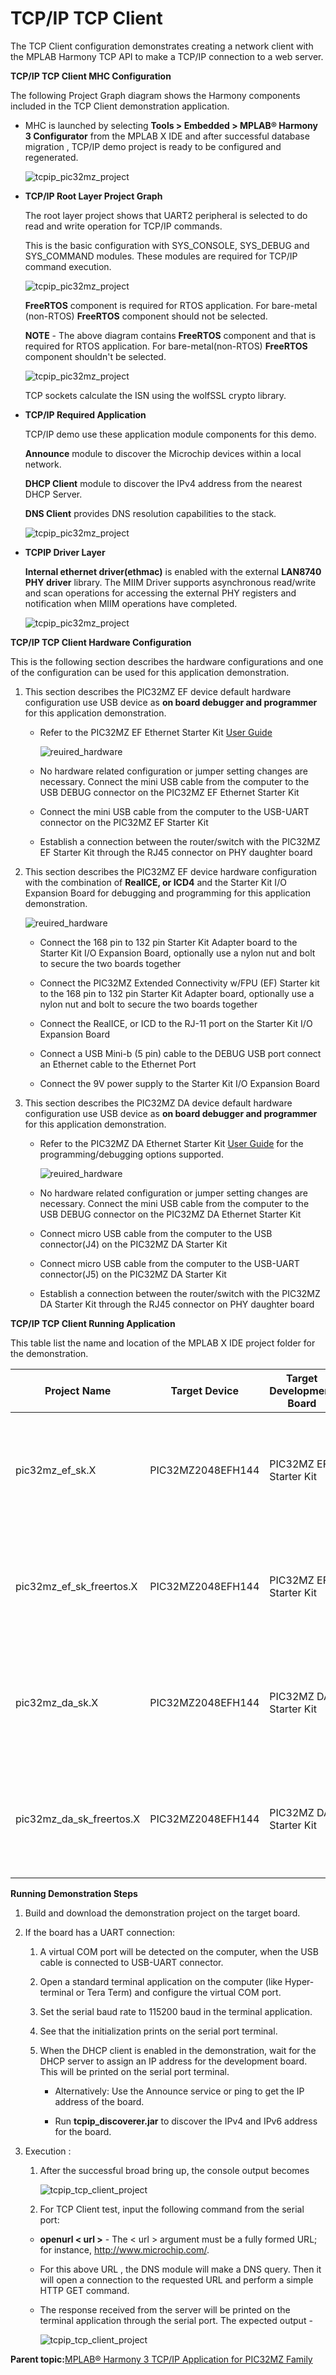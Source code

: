 # TCP/IP TCP Client

The TCP Client configuration demonstrates creating a network client with the MPLAB Harmony TCP API to make a TCP/IP connection to a web server.

**TCP/IP TCP Client MHC Configuration**

The following Project Graph diagram shows the Harmony components included in the TCP Client demonstration application.

-   MHC is launched by selecting **Tools \> Embedded \> MPLAB® Harmony 3 Configurator** from the MPLAB X IDE and after successful database migration , TCP/IP demo project is ready to be configured and regenerated.

    ![tcpip_pic32mz_project](../../docs/GUID-9B937DEB-C777-4C34-A7F8-2996E32EE5E1-low.png)

-   **TCP/IP Root Layer Project Graph**

    The root layer project shows that UART2 peripheral is selected to do read and write operation for TCP/IP commands.

    This is the basic configuration with SYS\_CONSOLE, SYS\_DEBUG and SYS\_COMMAND modules. These modules are required for TCP/IP command execution.

    ![tcpip_pic32mz_project](../../docs/GUID-A3F03F6D-ABD4-4BFA-822D-248EEFEAADD7-low.png)

    **FreeRTOS** component is required for RTOS application. For bare-metal \(non-RTOS\) **FreeRTOS** component should not be selected.

    **NOTE** - The above diagram contains **FreeRTOS** component and that is required for RTOS application. For bare-metal\(non-RTOS\) **FreeRTOS** component shouldn't be selected.

    ![tcpip_pic32mz_project](../../docs/GUID-3D4D5D22-47FC-43D8-B74A-E055541ACA72-low.png)

    TCP sockets calculate the ISN using the wolfSSL crypto library.

-   **TCP/IP Required Application**

    TCP/IP demo use these application module components for this demo.

    **Announce** module to discover the Microchip devices within a local network.

    **DHCP Client** module to discover the IPv4 address from the nearest DHCP Server.

    **DNS Client** provides DNS resolution capabilities to the stack.

    ![tcpip_pic32mz_project](../../docs/GUID-FD0D3593-39B5-470C-9F52-E0B56AE8F927-low.png)

-   **TCPIP Driver Layer**

    **Internal ethernet driver\(ethmac\)** is enabled with the external **LAN8740 PHY driver** library. The MIIM Driver supports asynchronous read/write and scan operations for accessing the external PHY registers and notification when MIIM operations have completed.

    ![tcpip_pic32mz_project](../../docs/GUID-060D07A9-FE8E-4381-9550-8D0F45A95323-low.png)


**TCP/IP TCP Client Hardware Configuration**

This is the following section describes the hardware configurations and one of the configuration can be used for this application demonstration.

1.  This section describes the PIC32MZ EF device default hardware configuration use USB device as **on board debugger and programmer** for this application demonstration.

    -   Refer to the PIC32MZ EF Ethernet Starter Kit [User Guide](http://ww1.microchip.com/downloads/en/devicedoc/70005230b.pdf)

        ![reuired_hardware](../../docs/GUID-D271A617-441D-4CA4-B92C-BCD1DF80C669-low.png)

    -   No hardware related configuration or jumper setting changes are necessary. Connect the mini USB cable from the computer to the USB DEBUG connector on the PIC32MZ EF Ethernet Starter Kit

    -   Connect the mini USB cable from the computer to the USB-UART connector on the PIC32MZ EF Starter Kit

    -   Establish a connection between the router/switch with the PIC32MZ EF Starter Kit through the RJ45 connector on PHY daughter board

2.  This section describes the PIC32MZ EF device hardware configuration with the combination of **RealICE, or ICD4** and the Starter Kit I/O Expansion Board for debugging and programming for this application demonstration.

    ![reuired_hardware](../../docs/GUID-3E034137-03DA-4203-92E9-90F1A606DE82-low.png)

    -   Connect the 168 pin to 132 pin Starter Kit Adapter board to the Starter Kit I/O Expansion Board, optionally use a nylon nut and bolt to secure the two boards together

    -   Connect the PIC32MZ Extended Connectivity w/FPU \(EF\) Starter kit to the 168 pin to 132 pin Starter Kit Adapter board, optionally use a nylon nut and bolt to secure the two boards together

    -   Connect the RealICE, or ICD to the RJ-11 port on the Starter Kit I/O Expansion Board

    -   Connect a USB Mini-b \(5 pin\) cable to the DEBUG USB port connect an Ethernet cable to the Ethernet Port

    -   Connect the 9V power supply to the Starter Kit I/O Expansion Board

3.  This section describes the PIC32MZ DA device default hardware configuration use USB device as **on board debugger and programmer** for this application demonstration.

    -   Refer to the PIC32MZ DA Ethernet Starter Kit [User Guide](http://ww1.microchip.com/downloads/en/DeviceDoc/70005311A.pdf) for the programming/debugging options supported.

        ![reuired_hardware](../../docs/GUID-28BB3160-D05D-474F-9FC5-12320C46252A-low.png)

    -   No hardware related configuration or jumper setting changes are necessary. Connect the mini USB cable from the computer to the USB DEBUG connector on the PIC32MZ DA Ethernet Starter Kit

    -   Connect micro USB cable from the computer to the USB connector\(J4\) on the PIC32MZ DA Starter Kit

    -   Connect micro USB cable from the computer to the USB-UART connector\(J5\) on the PIC32MZ DA Starter Kit

    -   Establish a connection between the router/switch with the PIC32MZ DA Starter Kit through the RJ45 connector on PHY daughter board


**TCP/IP TCP Client Running Application**

This table list the name and location of the MPLAB X IDE project folder for the demonstration.

|Project Name|Target Device|Target Development Board|Description|
|------------|-------------|------------------------|-----------|
|pic32mz\_ef\_sk.X|PIC32MZ2048EFH144|PIC32MZ EF Starter Kit|Demonstrates the TCP/IP TCP Client on development board with PIC32MZ2048EFH144 device and LAN8740 PHY daughter board. This implementation is based on baremetal.|
|pic32mz\_ef\_sk\_freertos.X|PIC32MZ2048EFH144|PIC32MZ EF Starter Kit|Demonstrates the TCP/IP TCP Client on development board with PIC32MZ2048EFH144 device and LAN8740 PHY daughter board. This implementation is based on FreeRTOS.|
|pic32mz\_da\_sk.X|PIC32MZ2048EFH144|PIC32MZ DA Starter Kit|Demonstrates the TCP/IP TCP Client on development board with PIC32MZ2048EFH144 device and LAN8740 PHY daughter board. This implementation is based on baremetal.|
|pic32mz\_da\_sk\_freertos.X|PIC32MZ2048EFH144|PIC32MZ DA Starter Kit|Demonstrates the TCP/IP TCP Client on development board with PIC32MZ2048EFH144 device and LAN8740 PHY daughter board. This implementation is based on FreeRTOS.|

**Running Demonstration Steps**

1.  Build and download the demonstration project on the target board.

2.  If the board has a UART connection:

    1.  A virtual COM port will be detected on the computer, when the USB cable is connected to USB-UART connector.

    2.  Open a standard terminal application on the computer \(like Hyper-terminal or Tera Term\) and configure the virtual COM port.

    3.  Set the serial baud rate to 115200 baud in the terminal application.

    4.  See that the initialization prints on the serial port terminal.

    5.  When the DHCP client is enabled in the demonstration, wait for the DHCP server to assign an IP address for the development board. This will be printed on the serial port terminal.

        -   Alternatively: Use the Announce service or ping to get the IP address of the board.

        -   Run **tcpip\_discoverer.jar** to discover the IPv4 and IPv6 address for the board.

3.  Execution :

    1.  After the successful broad bring up, the console output becomes

        ![tcpip_tcp_client_project](../../docs/GUID-C9E7CA5D-6230-4AD1-9421-274D3EC5A983-low.png)

    2.  For TCP Client test, input the following command from the serial port:

    -   **openurl < url \>** - The < url \> argument must be a fully formed URL; for instance, http://www.microchip.com/.

    -   For this above URL , the DNS module will make a DNS query. Then it will open a connection to the requested URL and perform a simple HTTP GET command.

    -   The response received from the server will be printed on the terminal application through the serial port. The expected output -

        ![tcpip_tcp_client_project](../../docs/GUID-321C1EF4-E13E-42B1-A7F9-B54E9B8CAF77-low.png)


**Parent topic:**[MPLAB® Harmony 3 TCP/IP Application for PIC32MZ Family](../../docs/GUID-E3619664-D1A4-427D-A50A-7CBF1634F410.md)

